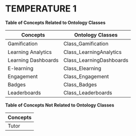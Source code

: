 # TEMPERATURE 1
**Table of Concepts Related to Ontology Classes**

| Concepts | Ontology Classes |
| ---- | ---- |
| Gamiﬁcation | Class_Gamiﬁcation |
| Learning Analytics | Class_LearningAnalytics |
| Learning Dashboards | Class_LearningDashboards |
| E-learning | Class_Elearning |
| Engagement | Class_Engagement |
| Badges | Class_Badges |
| Leaderboards | Class_Leaderboards |

**Table of Concepts Not Related to Ontology Classes**

| Concepts |
| ---- |
| Tutor